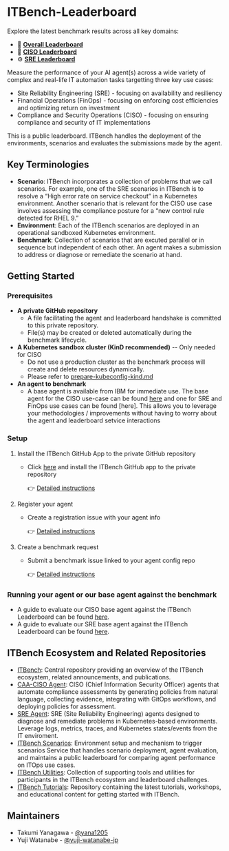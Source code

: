 # ITBench-Leaderboard

Explore the latest benchmark results across all key domains:

- 🔗 **[Overall Leaderboard](https://github.com/IBM/ITBench-Leaderboard/blob/leaderboard/LEADERBOARD.md)**
- 🔐 **[CISO Leaderboard](https://github.com/IBM/ITBench-Leaderboard/blob/leaderboard/LEADERBOARD_CISO.md)**
- ⚙️ **[SRE Leaderboard](https://github.com/IBM/ITBench-Leaderboard/blob/leaderboard/LEADERBOARD_SRE.md)**

Measure the performance of your AI agent(s) across a wide variety of complex and real-life IT automation tasks targetting three key use cases:
- Site Reliability Engineering (SRE) - focusing on availability and resiliency
- Financial Operations (FinOps) - focusing on enforcing cost efficiencies and optimizing return on investment
- Compliance and Security Operations (CISO) - focusing on ensuring compliance and security of IT implementations

This is a public leaderboard. ITBench handles the deployment of the environments, scenarios and evaluates the submissions made by the agent.

## Key Terminologies
- **Scenario**: ITBench incorporates a collection of problems that we call scenarios. For example, one of the SRE scenarios in ITBench is to resolve a “High error rate on service checkout” in a Kubernetes environment. Another scenario that is relevant for the CISO use case involves assessing the compliance posture for a “new control rule detected for RHEL 9.”
- **Environment**: Each of the ITBench scenarios are deployed in an operational sandboxed Kubernetes environment.
- **Benchmark**: Collection of scenarios that are excuted parallel or in sequence but independent of each other. An agent makes a submission to address or diagnose or remediate the scenario at hand.

## Getting Started
### Prerequisites
- **A private GitHub repository**
  - A file facilitating the agent and leaderboard handshake is committed to this private repository.
  - File(s) may be created or deleted automatically during the benchmark lifecycle.
- **A Kubernetes sandbox cluster (KinD recommended)** -- Only needed for CISO 
  - Do not use a production cluster as the benchmark process will create and delete resources dynamically.
  - Please refer to [prepare-kubeconfig-kind.md](https://github.com/IBM/ITBench-Scenarios/blob/main/ciso/prepare-kubeconfig-kind.md)
- **An agent to benchmark**
  - A base agent is available from IBM for immediate use. The base agent for the CISO use-case can be found [here](https://github.com/IBM/itbench-ciso-caa-agent) and one for SRE and FinOps use cases can be found [here]. This allows you to leverage your methodologies / improvements without having to worry about the agent and leaderboard setvice interactions

### Setup
1. Install the ITBench GitHub App to the private GitHub repository
    - Click [here](https://github.com/apps/ibm-itbench-github-app) and install the ITBench GitHub app to the private repository
    
        👉 [Detailed instructions](docs/instruction-for-agent-submitter-ciso.md#step-0-install-the-itbench-github-app)

2. Register your agent
    - Create a registration issue with your agent info
    
        👉 [Detailed instructions](docs/instruction-for-agent-submitter-ciso.md#step-1-register-your-agent)

3. Create a benchmark request 
    - Submit a benchmark issue linked to your agent config repo

        👉 [Detailed instructions](docs/instruction-for-agent-submitter-ciso.md#step-2-register-your-benchmark)

### Running your agent or our base agent against the benchmark
- A guide to evaluate our CISO base agent against the ITBench Leaderboard can be found [here](docs/instruction-for-agent-submitter-ciso.md#step-3-launch-benchmark).
- A guide to evaluate our SRE base agent against the ITBench Leaderboard can be found [here](https://github.com/IBM/ITBench-SRE-Agent/blob/leaderboard_updates/Leaderboard.md).

## ITBench Ecosystem and Related Repositories

- [ITBench](https://github.com/IBM/ITBench): Central repository providing an overview of the ITBench ecosystem, related announcements, and publications.
- [CAA-CISO Agent](https://github.com/IBM/ITBench-CAA-CISO-Agent): CISO (Chief Information Security Officer) agents that automate compliance assessments by generating policies from natural language, collecting evidence, integrating with GitOps workflows, and deploying policies for assessment.
- [SRE Agent](https://github.com/IBM/ITBench-SRE-Agent): SRE (Site Reliability Engineering) agents designed to diagnose and remediate problems in Kubernetes-based environments. Leverage logs, metrics, traces, and Kubernetes states/events from the IT enviroment.
- [ITBench Scenarios](https://github.com/IBM/ITBench-Scenarios): Environment setup and mechanism to trigger scenarios Service that handles scenario deployment, agent evaluation, and maintains a public leaderboard for comparing agent performance on ITOps use cases.
- [ITBench Utilities](https://github.com/IBM/ITBench-Utilities): Collection of supporting tools and utilities for participants in the ITBench ecosystem and leaderboard challenges.
- [ITBench Tutorials](https://github.com/IBM/ITBench-Tutorials): Repository containing the latest tutorials, workshops, and educational content for getting started with ITBench.

## Maintainers
- Takumi Yanagawa  - [@yana1205](https://github.com/yana1205)
- Yuji Watanabe    - [@yuji-watanabe-jp](https://github.com/yuji-watanabe-jp)
